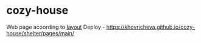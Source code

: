 # cozy-house
Web page acoording to [layout](https://www.figma.com/file/ucV8lJQcK492A1jhswJcrn/shelter-(Copy))
Deploy - https://khovricheva.github.io/cozy-house/shelter/pages/main/
